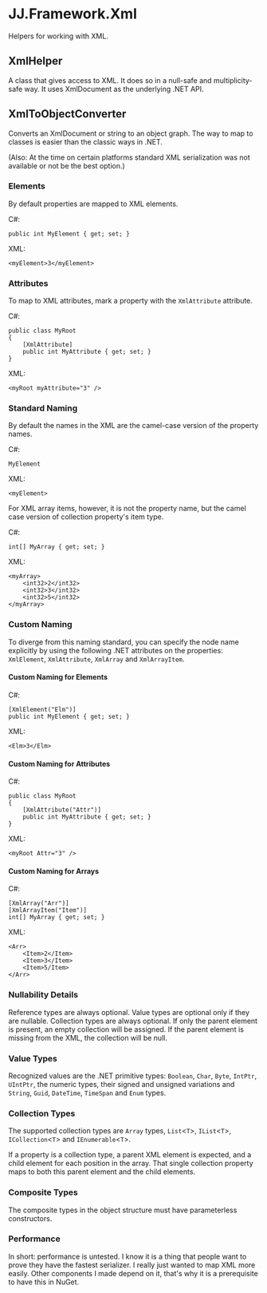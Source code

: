 ﻿# JJ.Framework.Xml

Helpers for working with XML.

## XmlHelper

A class that gives access to XML. It does so in a null-safe and multiplicity-safe way. It uses XmlDocument as the underlying .NET API. 

## XmlToObjectConverter

Converts an XmlDocument or string to an object graph. The way to map to classes is easier than the classic ways in .NET.

(Also: At the time on certain platforms standard XML serialization was not available or not be the best option.)

### Elements

By default properties are mapped to XML elements.

C#:

	public int MyElement { get; set; }
	
XML:

	<myElement>3</myElement>

### Attributes

To map to XML attributes, mark a property with the `XmlAttribute` attribute.

C#:

	public class MyRoot
	{
		[XmlAttribute]
		public int MyAttribute { get; set; }
	}

XML:

	<myRoot myAttribute="3" />

### Standard Naming

By default the names in the XML are the camel-case version of the property names.

C#:

	MyElement

XML:

	<myElement>

For XML array items, however, it is not the property name, but the camel case version of collection property's item type.

C#:

	int[] MyArray { get; set; }

XML:

	<myArray>
		<int32>2</int32>
		<int32>3</int32>
		<int32>5</int32>
	</myArray>

### Custom Naming

To diverge from this naming standard, you can specify the node name explicitly by using the following .NET attributes on the properties: `XmlElement`, `XmlAttribute`, `XmlArray` and `XmlArrayItem`.

#### Custom Naming for Elements

C#:

	[XmlElement("Elm")]
	public int MyElement { get; set; }

XML:

	<Elm>3</Elm>

#### Custom Naming for Attributes

C#:
	
	public class MyRoot
	{
		[XmlAttribute("Attr")]
		public int MyAttribute { get; set; }
	}

XML:

	<myRoot Attr="3" />

#### Custom Naming for Arrays

C#:

	[XmlArray("Arr")]
	[XmlArrayItem("Item")]
	int[] MyArray { get; set; }

XML:

	<Arr>
		<Item>2</Item>
		<Item>3</Item>
		<Item>5/Item>
	</Arr>

### Nullability Details

Reference types are always optional. Value types are optional only if they are nullable. Collection types are always optional. If only the parent element is present, an empty collection will be assigned. If the parent element is missing from the XML, the collection will be null.

### Value Types

Recognized values are the .NET primitive types: `Boolean`, `Char`, `Byte`, `IntPtr`, `UIntPtr`, the numeric types, their signed and unsigned variations and `String`, `Guid`, `DateTime`, `TimeSpan` and `Enum` types.

### Collection Types

The supported collection types are `Array` types, `List`<`T`>, `IList`<`T`>, `ICollection`<`T`> and `IEnumerable`<`T`>.

If a property is a collection type, a parent XML element is expected, and a child element for each position in the array. That single collection property maps to both this parent element and the child elements.

### Composite Types

The composite types in the object structure must have parameterless constructors.

### Performance

In short: performance is untested. I know it is a thing that people want to prove they have the fastest serializer. I really just wanted to map XML more easily. Other components I made depend on it, that's why it is a prerequisite to have this in NuGet.
